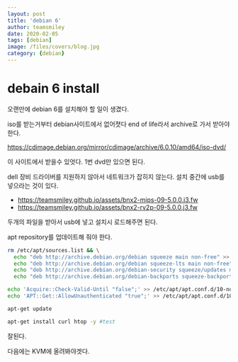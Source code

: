```yaml
---
layout: post
title: 'debian 6' 
author: teamsmiley
date: 2020-02-05
tags: [debian]
image: /files/covers/blog.jpg
category: {debian}
---
```


# debain 6 install

오랜만에 debian 6를 설치해야 할 일이 생겼다. 

iso를 받는거부터 debian사이트에서 없어졋다 end of life라서 archive로 가서 받아야한다.

<https://cdimage.debian.org/mirror/cdimage/archive/6.0.10/amd64/iso-dvd/>

이 사이트에서 받을수 있엇다. 1번 dvd만 있으면 된다.

dell 장비 드라이버를 지원하지 않아서 네트워크가 잡히지 않는다. 설치 중간에 usb를 넣으라는 것이 있다. 

* <https://teamsmiley.github.io/assets/bnx2-mips-09-5.0.0.j3.fw>
* <https://teamsmiley.github.io/assets/bnx2-rv2p-09-5.0.0.j3.fw>

두개의 파일을 받아서 usb에 넣고 설치시 로드해주면 된다.

apt repository를 업데이트해 줘야 한다.

```bash
rm /etc/apt/sources.list && \
  echo "deb http://archive.debian.org/debian squeeze main non-free" >> /etc/apt/sources.list && \
  echo "deb http://archive.debian.org/debian squeeze-lts main non-free" >> /etc/apt/sources.list && \
  echo "deb http://archive.debian.org/debian-security squeeze/updates main" >> /etc/apt/sources.list && \
  echo "deb http://archive.debian.org/debian-backports squeeze-backports main contrib non-free" >> /etc/apt/sources.list

echo 'Acquire::Check-Valid-Until "false";' >> /etc/apt/apt.conf.d/10-no-check-valid-until
echo 'APT::Get::AllowUnauthenticated "true";' >> /etc/apt/apt.conf.d/10-allow-unauthenticated

apt-get update

apt-get install curl htop -y #test
```

잘된다.

다음에는 KVM에 올려봐야겟다.


